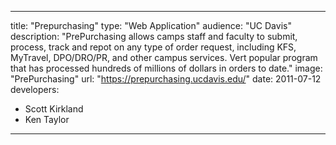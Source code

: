 ---

title: "Prepurchasing"
type: "Web Application"
audience: "UC Davis"
description: "PrePurchasing allows camps staff and faculty to submit, process, track and repot on any type of order request, including KFS, MyTravel, DPO/DRO/PR, and other campus services. Vert popular program that has processed hundreds of millions of dollars in orders to date."
image: "PrePurchasing"
url: "https://prepurchasing.ucdavis.edu/"
date: 2011-07-12
developers:

- Scott Kirkland
- Ken Taylor

---